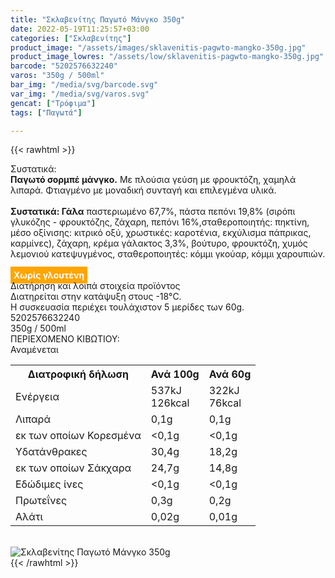 ```yaml
---
title: "Σκλαβενίτης Παγωτό Μάνγκο 350g"
date: 2022-05-19T11:25:57+03:00
categories: ["Σκλαβενίτης"]
product_image: "/assets/images/sklavenitis-pagwto-mangko-350g.jpg"
product_image_lowres: "/assets/low/sklavenitis-pagwto-mangko-350g.jpg"
barcode: "5202576632240"
varos: "350g / 500ml"
bar_img: "/media/svg/barcode.svg"
var_img: "/media/svg/varos.svg"
gencat: ["Τρόφιμα"]
tags: ["Παγωτά"]

---
```

{{< rawhtml >}}

<div class="sload570"><div class="product"><div id="sistatika">Συστατικά:</div><div class="alltext"><b>Παγωτό σορμπέ μάνγκο.</b> Με πλούσια γεύση με φρουκτόζη, χαμηλά λιπαρά. Φτιαγμένο με μοναδική συνταγή και επιλεγμένα υλικά.<br><br><b>Συστατικά: Γάλα</b> παστεριωμένο 67,7%, πάστα πεπόνι 19,8% (σιρόπι γλυκόζης - φρουκτόζης, ζάχαρη, πεπόνι 16%,σταθεροποιητής: πηκτίνη, μέσο οξίνισης: κιτρικό οξύ, χρωστικές: καροτένια, εκχύλισμα πάπρικας, καρμίνες), ζάχαρη, κρέμα γάλακτος 3,3%, βούτυρο, φρουκτόζη, χυμός λεμονιού κατεψυγμένος, σταθεροποιητές: κόμμι γκούαρ, κόμμι χαρουπιών.<br><br><b style="background:orange;padding:5px;color:#fff">Χωρίς γλουτένη</b></div><div id="loipa">Διατήρηση και λοιπά στοιχεία προϊόντος</div><div class="alltext">Διατηρείται στην κατάψυξη στους -18°C.<br>Η συσκευασία περιέχει τουλάχιστον 5 μερίδες των 60g.<br></div><div id="barcode"><div id="barimage1"></div><span id="bartext">5202576632240</span></div><div id="varos"><div id="varosimage1"></div><span id="varostext">350g / 500ml</span></div><div id="kivotio">ΠΕΡΙΕΧΟΜΕΝΟ ΚΙΒΩΤΙΟΥ:<br>Αναμένεται</div><div class="tabout"><table id="diatable"><tbody><tr><th>Διατροφική δήλωση</th><th>Ανά 100g</th><th>Ανά 60g</th></tr><tr><td class="texr2">Ενέργεια</td><td class="texr">537kJ<br>126kcal</td><td class="texr">322kJ<br>76kcal</td></tr><tr><td class="texr2">Λιπαρά</td><td class="texr">0,1g</td><td class="texr">0,1g</td></tr><tr><td class="gray">εκ των οποίων Κορεσµένα</td><td class="gray2">&lt;0,1g</td><td class="gray2">&lt;0,1g</td></tr><tr><td class="texr2">Yδατάνθρακες</td><td class="texr">30,4g</td><td class="texr">18,2g</td></tr><tr><td class="gray">εκ των οποίων Σάκχαρα</td><td class="gray2">24,7g</td><td class="gray2">14,8g</td></tr><tr><td class="texr2">Eδώδιμες ίνες</td><td class="texr">&lt;0,1g</td><td class="texr">&lt;0,1g</td></tr><tr><td class="texr2">Πρωτεΐνες</td><td class="texr">0,3g</td><td class="texr">0,2g</td></tr><tr><td class="texr2">Αλάτι</td><td class="texr">0,02g</td><td class="texr">0,01g</td></tr></tbody></table></div><br><div class="pimg"><img alt="Σκλαβενίτης Παγωτό Μάνγκο 350g" title="Σκλαβενίτης Παγωτό Μάνγκο 350g" src="/assets/images/sklavenitis-pagwto-mangko-350g.jpg"></div></div></div>
{{< /rawhtml >}}


